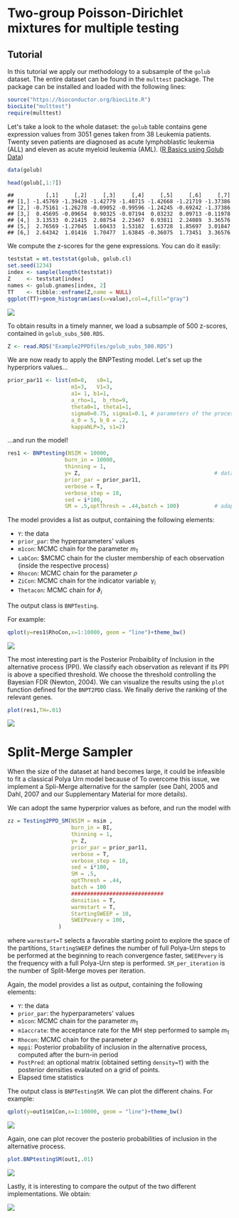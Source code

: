 # Two-group Poisson-Dirichlet mixtures for multiple testing
## Tutorial 

In this tutorial we apply our methodology to a subsample of the `golub` dataset. The entire dataset can be found in the `multtest` package. The package can be installed and loaded with the following lines:

```r
source("https://bioconductor.org/biocLite.R")
biocLite("multtest")
require(multtest)
```

Let's take a look to the whole dataset: the `golub` table contains gene expression values from 3051 genes taken from 38 Leukemia patients. Twenty seven patients are diagnosed as acute lymphoblastic leukemia (ALL) and eleven as acute myeloid leukemia (AML). ([R Basics using Golub Data](https://rstudio-pubs-static.s3.amazonaws.com/187747_3eb3fc30ad7f4d8e92ad73520a0ff8f5.html)) 


```r
data(golub)
```

```r
head(golub[,1:7])
```

```
##          [,1]     [,2]     [,3]     [,4]     [,5]     [,6]     [,7]
## [1,] -1.45769 -1.39420 -1.42779 -1.40715 -1.42668 -1.21719 -1.37386
## [2,] -0.75161 -1.26278 -0.09052 -0.99596 -1.24245 -0.69242 -1.37386
## [3,]  0.45695 -0.09654  0.90325 -0.07194  0.03232  0.09713 -0.11978
## [4,]  3.13533  0.21415  2.08754  2.23467  0.93811  2.24089  3.36576
## [5,]  2.76569 -1.27045  1.60433  1.53182  1.63728  1.85697  3.01847
## [6,]  2.64342  1.01416  1.70477  1.63845 -0.36075  1.73451  3.36576
```

We compute the z-scores for the gene expressions. You can do it easily:

```r
teststat = mt.teststat(golub, golub.cl)
set.seed(1234)
index <- sample(length(teststat))
Z     <- teststat[index]
names <- golub.gnames[index, 2]
TT    <- tibble::enframe(Z,name = NULL)
ggplot(TT)+geom_histogram(aes(x=value),col=4,fill="gray")
```

![](Example2PPDfiles/unnamed-chunk-3-1.png)<!-- -->

To obtain results in a timely manner, we load a subsample of 500 z-scores, contained in `golub_subs_500.RDS`.

```r
Z <- read.RDS("Example2PPDfiles/golub_subs_500.RDS")
```
We are now ready to apply the BNPTesting model. Let's set up the hyperpriors values...

```r
prior_par11 <- list(m0=0,   s0=1, 
                    m1=3,   V1=3, 
                    a1= 1, b1=1, 
                    a_rho=1,  b_rho=9,
                    theta0=1, theta1=1, 
                    sigma0=0.75, sigma1=0.1, # parameters of the process
                    a_0 = 5, b_0 = .2,
                    kappaNLP=3, s1=2)
```

...and run the model!


```r
res1 <- BNPtesting(NSIM = 10000, 
                  burn_in = 10000, 
                  thinning = 1, 
                  y= Z,                                          # data
                  prior_par = prior_par11, 
                  verbose = T,
                  verbose_step = 10, 
                  sed = i*100,
                  SM = .5,optThresh = .44,batch = 100)           # adaptive MH parameters
```

The model provides a list as output, containing the following elements:

+ ``Y``: the data 
+ ``prior_par``: the hyperparameters' values
+ ``m1con``: MCMC chain for the parameter $m_1$
+ ``LabCon``: $MCMC chain for the cluster membership of each observation (inside the respective process)
+ ``Rhocon``: MCMC chain for the parameter $\rho$
+ ``ZiCon``: MCMC chain for the indicator variable $\gamma_i$
+ ``Thetacon``: MCMC chain for $\vartheta_i$

The output class is `BNPTesting`.

For example:

```r
qplot(y=res1$RhoCon,x=1:10000, geom = "line")+theme_bw()
```

![](Example2PPDfiles/unnamed-chunk-6-1.png)<!-- -->

The most interesting part is the Posterior Probaiblity of Inclusion in the alternative process (PPI). We classify each observation as relevant if its PPI is above a specified threshold. We choose the threshold controlling the Bayesian FDR (Newton, 2004). We can visualize the results using the `plot` function defined for the `BNPT2PDD` class. We finally derive the ranking of the relevant genes.


```r
plot(res1,TH=.01)
```
![](Example2PPDfiles/unnamed-chunk-7-1.png)<!-- -->


# Split-Merge Sampler

When the size of the dataset at hand becomes large, it could be infeasible to fit a classical Polya Urn model because of 
To overcome this issue, we implement a Spli-Merge alternative for the sampler (see Dahl, 2005 and Dahl, 2007 and our Supplementary Material for more details).

We can adopt the same hyperprior values as before, and run the model with


```r
zz = Testing2PPD_SM(NSIM = nsim , 
                    burn_in = BI, 
                    thinning = 1, 
                    y= Z, 
                    prior_par = prior_par11,
                    verbose = T,
                    verbose_step = 10, 
                    sed = i*100,
                    SM = .5,
                    optThresh = .44,
                    batch = 100
                    #############################
                    densities = T, 
                    warmstart = T,
                    StartingSWEEP = 10,
                    SWEEPevery = 100,
                ) 
```
where `warmstart=T` selects a favorable starting point to explore the space of the partitions, `StartingSWEEP` defines the number of full Polya-Urn steps to be performed at the beginning to reach convergence faster, `SWEEPevery` is the frequency with a full Polya-Urn step is performed.
`SM_per_iteration` is the number of Split-Merge moves per iteration.

Again, the model provides a list as output, containing the following elements:

+ ``Y``: the data 
+ ``prior_par``: the hyperparameters' values
+ ``m1con``: MCMC chain for the parameter $m_1$
+ ``m1accrate``: the  acceptance rate for the MH step performed to sample $m_1$
+ ``Rhocon``: MCMC chain for the parameter $\rho$
+ ``mppi``: Posterior probability of inclusion in the alternative process, computed after the burn-in period
+ ``PostPred``: an optional matrix (obtained setting ``density=T``) with the posterior densities evalauted on a grid of points.
+ Elapsed time statistics

The output class is `BNPTestingSM`. We can plot the different chains. For example:

```r
qplot(y=out1$m1Con,x=1:10000, geom = "line")+theme_bw()
```

![](Example2PPDfiles/SM_m1.png)<!-- -->

Again, one can plot recover the posterio probabilities of inclusion in the alternative process.

```r
plot.BNPtestingSM(out1,.01)
```


![](Example2PPDfiles/SM_prob.png)<!-- -->


Lastly, it is interesting to compare the output of the two different implementations. We obtain:

![](Example2PPDfiles/hist_both.png)<!-- -->

